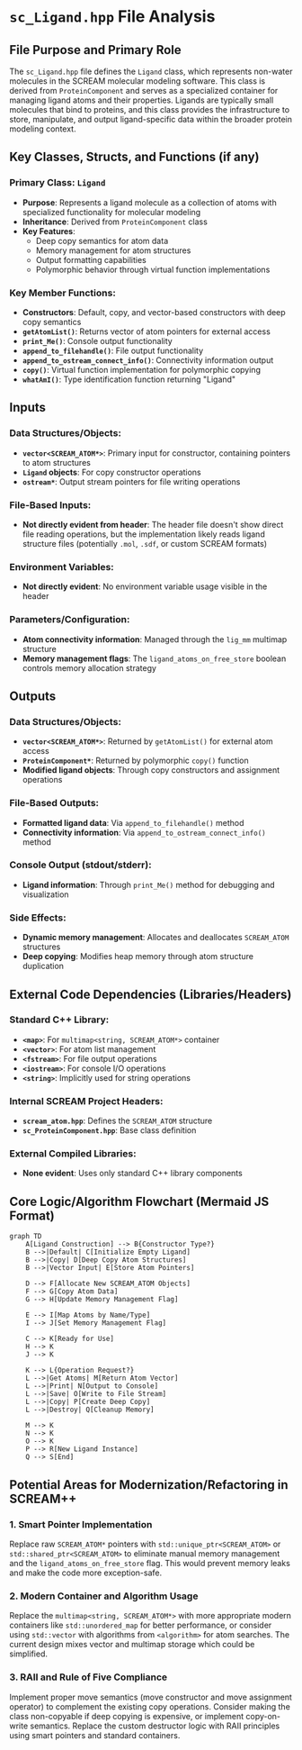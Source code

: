 # `sc_Ligand.hpp` File Analysis

## File Purpose and Primary Role

The `sc_Ligand.hpp` file defines the `Ligand` class, which represents non-water molecules in the SCREAM molecular modeling software. This class is derived from `ProteinComponent` and serves as a specialized container for managing ligand atoms and their properties. Ligands are typically small molecules that bind to proteins, and this class provides the infrastructure to store, manipulate, and output ligand-specific data within the broader protein modeling context.

## Key Classes, Structs, and Functions (if any)

### Primary Class: `Ligand`

- **Purpose**: Represents a ligand molecule as a collection of atoms with specialized functionality for molecular modeling
- **Inheritance**: Derived from `ProteinComponent` class
- **Key Features**:
  - Deep copy semantics for atom data
  - Memory management for atom structures
  - Output formatting capabilities
  - Polymorphic behavior through virtual function implementations

### Key Member Functions:

- **Constructors**: Default, copy, and vector-based constructors with deep copy semantics
- **`getAtomList()`**: Returns vector of atom pointers for external access
- **`print_Me()`**: Console output functionality
- **`append_to_filehandle()`**: File output functionality
- **`append_to_ostream_connect_info()`**: Connectivity information output
- **`copy()`**: Virtual function implementation for polymorphic copying
- **`whatAmI()`**: Type identification function returning "Ligand"

## Inputs

### Data Structures/Objects:

- **`vector<SCREAM_ATOM*>`**: Primary input for constructor, containing pointers to atom structures
- **`Ligand` objects**: For copy constructor operations
- **`ostream*`**: Output stream pointers for file writing operations

### File-Based Inputs:

- **Not directly evident from header**: The header file doesn't show direct file reading operations, but the implementation likely reads ligand structure files (potentially `.mol`, `.sdf`, or custom SCREAM formats)

### Environment Variables:

- **Not directly evident**: No environment variable usage visible in the header

### Parameters/Configuration:

- **Atom connectivity information**: Managed through the `lig_mm` multimap structure
- **Memory management flags**: The `ligand_atoms_on_free_store` boolean controls memory allocation strategy

## Outputs

### Data Structures/Objects:

- **`vector<SCREAM_ATOM*>`**: Returned by `getAtomList()` for external atom access
- **`ProteinComponent*`**: Returned by polymorphic `copy()` function
- **Modified ligand objects**: Through copy constructors and assignment operations

### File-Based Outputs:

- **Formatted ligand data**: Via `append_to_filehandle()` method
- **Connectivity information**: Via `append_to_ostream_connect_info()` method

### Console Output (stdout/stderr):

- **Ligand information**: Through `print_Me()` method for debugging and visualization

### Side Effects:

- **Dynamic memory management**: Allocates and deallocates `SCREAM_ATOM` structures
- **Deep copying**: Modifies heap memory through atom structure duplication

## External Code Dependencies (Libraries/Headers)

### Standard C++ Library:

- **`<map>`**: For `multimap<string, SCREAM_ATOM*>` container
- **`<vector>`**: For atom list management
- **`<fstream>`**: For file output operations
- **`<iostream>`**: For console I/O operations
- **`<string>`**: Implicitly used for string operations

### Internal SCREAM Project Headers:

- **`scream_atom.hpp`**: Defines the `SCREAM_ATOM` structure
- **`sc_ProteinComponent.hpp`**: Base class definition

### External Compiled Libraries:

- **None evident**: Uses only standard C++ library components

## Core Logic/Algorithm Flowchart (Mermaid JS Format)

```mermaid
graph TD
    A[Ligand Construction] --> B{Constructor Type?}
    B -->|Default| C[Initialize Empty Ligand]
    B -->|Copy| D[Deep Copy Atom Structures]
    B -->|Vector Input| E[Store Atom Pointers]

    D --> F[Allocate New SCREAM_ATOM Objects]
    F --> G[Copy Atom Data]
    G --> H[Update Memory Management Flag]

    E --> I[Map Atoms by Name/Type]
    I --> J[Set Memory Management Flag]

    C --> K[Ready for Use]
    H --> K
    J --> K

    K --> L{Operation Request?}
    L -->|Get Atoms| M[Return Atom Vector]
    L -->|Print| N[Output to Console]
    L -->|Save| O[Write to File Stream]
    L -->|Copy| P[Create Deep Copy]
    L -->|Destroy| Q[Cleanup Memory]

    M --> K
    N --> K
    O --> K
    P --> R[New Ligand Instance]
    Q --> S[End]
```

## Potential Areas for Modernization/Refactoring in SCREAM++

### 1. **Smart Pointer Implementation**

Replace raw `SCREAM_ATOM*` pointers with `std::unique_ptr<SCREAM_ATOM>` or `std::shared_ptr<SCREAM_ATOM>` to eliminate manual memory management and the `ligand_atoms_on_free_store` flag. This would prevent memory leaks and make the code more exception-safe.

### 2. **Modern Container and Algorithm Usage**

Replace the `multimap<string, SCREAM_ATOM*>` with more appropriate modern containers like `std::unordered_map` for better performance, or consider using `std::vector` with algorithms from `<algorithm>` for atom searches. The current design mixes vector and multimap storage which could be simplified.

### 3. **RAII and Rule of Five Compliance**

Implement proper move semantics (move constructor and move assignment operator) to complement the existing copy operations. Consider making the class non-copyable if deep copying is expensive, or implement copy-on-write semantics. Replace the custom destructor logic with RAII principles using smart pointers and standard containers.

